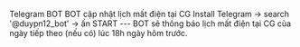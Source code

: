 Telegram BOT 
BOT cập nhật lịch mất điện tại CG
Install Telegram -> search '@duypn12_bot' -> ấn START
--- BOT sẽ thông báo lịch mất điện tại CG của ngày tiếp theo (nếu có) lúc 18h ngày hôm trước.

